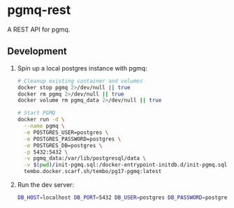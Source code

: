 # pgmq-rest

A REST API for pgmq.

## Development

1. Spin up a local postgres instance with pgmq:
    ```bash
    # Cleanup existing container and volumes
    docker stop pgmq 2>/dev/null || true
    docker rm pgmq 2>/dev/null || true
    docker volume rm pgmq_data 2>/dev/null || true

    # Start PGMQ
    docker run -d \
      --name pgmq \
      -e POSTGRES_USER=postgres \
      -e POSTGRES_PASSWORD=postgres \
      -e POSTGRES_DB=postgres \
      -p 5432:5432 \
      -v pgmq_data:/var/lib/postgresql/data \
      -v $(pwd)/init-pgmq.sql:/docker-entrypoint-initdb.d/init-pgmq.sql \
      tembo.docker.scarf.sh/tembo/pg17-pgmq:latest
    ```

2. Run the dev server:
    ```bash
    DB_HOST=localhost DB_PORT=5432 DB_USER=postgres DB_PASSWORD=postgres DB_NAME=postgres bun dev
    ```
